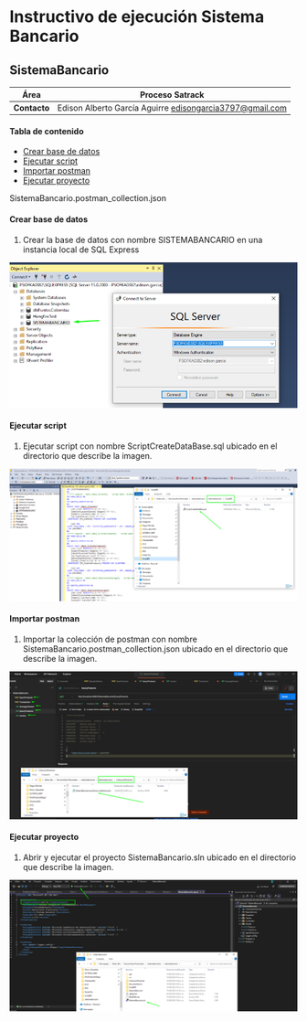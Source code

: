 # Instructivo de ejecución Sistema Bancario #

## SistemaBancario ##

| **Área**     | Proceso Satrack |
| ------------ | ------------------------------------------- |
| **Contacto** | Edison Alberto García Aguirre edisongarcia3797@gmail.com|


#### Tabla de contenido

- [Crear base de datos](#crear-base-de-datos)
- [Ejecutar script](#ejecutar-script)
- [Importar postman](#importar-postman)
- [Ejecutar proyecto](#ejecutar-proyecto)


SistemaBancario.postman_collection.json

#### Crear base de datos

1. Crear la base de datos con nombre SISTEMABANCARIO en una instancia local de SQL Express

![Crear](crearbasedatos.png)

#### Ejecutar script

1. Ejecutar script con nombre ScriptCreateDataBase.sql ubicado en el directorio que describe la imagen.

![Crear](EjecutarScript.png)
 
 #### Importar postman

1. Importar la colección de postman con nombre SistemaBancario.postman_collection.json ubicado en el directorio que describe la imagen.

![Crear](ImportarColeccionPostman.png)

 #### Ejecutar proyecto

1. Abrir y ejecutar el proyecto SistemaBancario.sln ubicado en el directorio que describe la imagen.

![Crear](EjecutarProyecto.png)

